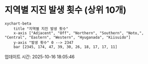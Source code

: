 # 지역별 지진 발생 횟수 (상위 10개)

```mermaid
xychart-beta
    title "지역별 지진 발생 횟수"
    x-axis ["Adjacent", "Off", "Northern", "Southern", "Noto,", "Central", "Eastern", "Western", "Hyuganada", "Kiisuido"]
    y-axis "발생 횟수" 0 --> 2347
    bar [2345, 174, 47, 39, 30, 26, 18, 17, 17, 11]
```

업데이트 시간: 2025-10-16 18:05:46
